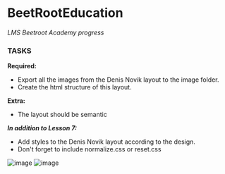 # BeetRootEducation

_LMS Beetroot Academy progress_

### TASKS

**Required:**

- Export all the images from the Denis Novik layout to the image folder.
- Create the html structure of this layout.

**Extra:**

- The layout should be semantic

***In addition to Lesson 7:***

- Add styles to the Denis Novik layout according to the design.
- Don't forget to include normalize.css or reset.css

![image](https://user-images.githubusercontent.com/112722061/222791400-b10199a8-1fcf-404d-bcd4-caf4791aece2.png)
![image](https://user-images.githubusercontent.com/112722061/222791451-e964b96e-1827-4611-82b6-f0555e5a7cce.png)
